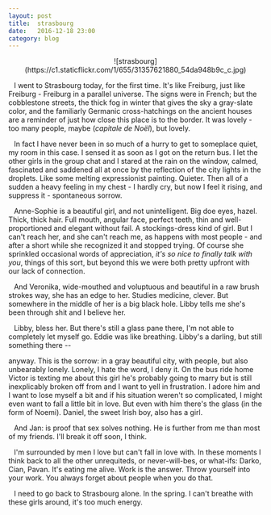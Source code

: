 ```yaml
---
layout: post
title:  strasbourg
date:   2016-12-18 23:00
category: blog
---
```

<center>
![strasbourg](https://c1.staticflickr.com/1/655/31357621880_54da948b9c_c.jpg)
</center>

&ensp; I went to Strasbourg today, for the first time. It's like Freiburg, just like Freiburg - Freiburg in a parallel universe. The signs were in French; but the cobblestone streets, the thick fog in winter that gives the sky a gray-slate color, and the familiarly Germanic cross-hatchings on the ancient houses are a reminder of just how close this place is to the border. It was lovely - too many people, maybe (*capitale de Noël*), but lovely. 

&ensp; In fact I have never been in so much of a hurry to get to someplace quiet, my room in this case. I sensed it as soon as I got on the return bus. I let the other girls in the group chat and I stared at the rain on the window, calmed, fascinated and saddened all at once by the reflection of the city lights in the droplets. Like some melting expressionist painting. Quieter. Then all of a sudden a heavy feeling in my chest - I hardly cry, but now I feel it rising, and suppress it - spontaneous sorrow.

&ensp; Anne-Sophie is a beautiful girl, and not unintelligent. Big doe eyes, hazel. Thick, thick hair. Full mouth, angular face, perfect teeth, thin and well-proportioned and elegant without fail. A stockings-dress kind of girl. But I can't reach her, and she can't reach me, as happens with most people - and after a short while she recognized it and stopped trying. Of course she sprinkled occasional words of appreciation, *it's so nice to finally talk with you*, things of this sort, but beyond this we were both pretty upfront with our lack of connection.

&ensp; And Veronika, wide-mouthed and voluptuous and beautiful in a raw brush strokes way, she has an edge to her. Studies medicine, clever. But somewhere in the middle of her is a big black hole. Libby tells me she's been through shit and I believe her.

&ensp; Libby, bless her. But there's still a glass pane there, I'm not able to completely let myself go. Eddie was like breathing. Libby's a darling, but still something there --

anyway. This is the sorrow: in a gray beautiful city, with people, but also unbearably lonely. Lonely, I hate the word, I deny it. On the bus ride home Victor is texting me about this girl he's probably going to marry but is still inexplicably broken off from and I want to yell in frustration. I adore him and I want to lose myself a bit and if his situation weren't so complicated, I might even want to fall a little bit in love. But even with him there's the glass (in the form of Noemi). Daniel, the sweet Irish boy, also has a girl. 

&ensp; And Jan: is proof that sex solves nothing. He is further from me than most of my friends. I'll break it off soon, I think.

&ensp; I'm surrounded by men I love but can't fall in love with. In these moments I think back to all the other unrequiteds, or never-will-bes, or what-ifs: Darko, Cian, Pavan. It's eating me alive. Work is the answer. Throw yourself into your work. You always forget about people when you do that.

&ensp; I need to go back to Strasbourg alone. In the spring. I can't breathe with these girls around, it's too much energy.
